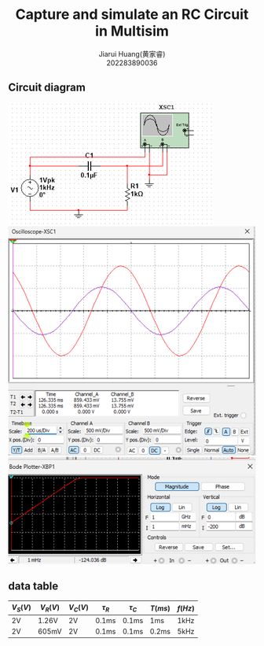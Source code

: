 # <center>Capture and simulate an RC Circuit in Multisim</center>
<center>Jiarui Huang(黄家睿)</center>
<center>202283890036</center>

## Circuit diagram
!["circuit Diagram](../Lab_picture/Lab2_part2_circuitDiagram.png)
!["signal diagram](../Lab_picture/Lab2_part2_signalDiagram.png)
!["Bode Plotter"](../Lab_picture/Lab2_part2_BodePlotter.png)


## data table
| $V_S (V)$ | $V_R (V)$ | $V_C (V)$ | $\tau_R$ | $\tau_C$ | $T (ms)$ | $f (Hz)$ |
|-----------|-----------|-----------|----------|----------|----------|----------|
|    2V     |  1.26V    |    2V     |   0.1ms  |   0.1ms  |   1ms    |   1kHz   |
|    2V     |  605mV    |    2V     |   0.1ms  |   0.1ms  |   0.2ms  |   5kHz   |